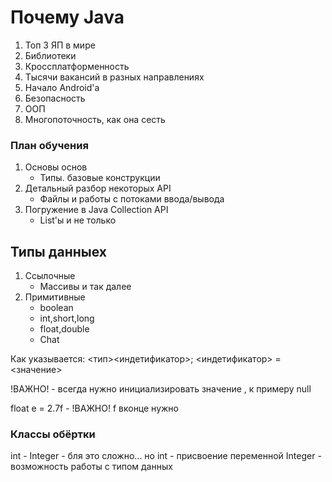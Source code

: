 # Почему Java

1. Топ 3 ЯП в мире
2. Библиотеки
3. Кроссплатформенность
4. Тысячи вакансий в разных направлениях
5. Начало Android'a
6. Безопасность
7. ООП
8. Многопоточность, как она сесть

### План обучения

1. Основы основ
    * Типы. базовые конструкции
2. Детальный разбор некоторых API
    * Файлы и работы с потоками ввода/вывода
3. Погружение в Java Collection API
    * List'ы и не только


## Типы данныех

1. Ссылочные
    * Массивы и так далее
2. Примитивные
    * boolean
    * int,short,long
    * float,double
    * Chat

Как указывается:
<тип><индетификатор>;
<индетификатор> = <значение>

!ВАЖНО! - всегда нужно инициализировать значение , к примеру null

float e = 2.7f - !ВАЖНО! f вконце нужно

### Классы обёртки

int - Integer - бля это сложно... но int - присвоение переменной Integer - возможность работы с типом данных